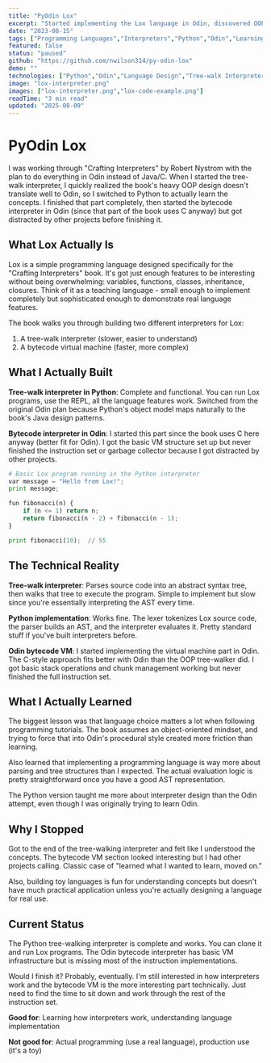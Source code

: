 ```yaml
---
title: "PyOdin Lox"
excerpt: "Started implementing the Lox language in Odin, discovered OOP doesn't translate well, switched to Python, then got distracted by other projects."
date: "2023-08-15"
tags: ["Programming Languages","Interpreters","Python","Odin","Learning"]
featured: false
status: "paused"
github: "https://github.com/nwilson314/py-odin-lox"
demo: ""
technologies: ["Python","Odin","Language Design","Tree-walk Interpreter"]
image: "lox-interpreter.png"
images: ["lox-interpreter.png","lox-code-example.png"]
readTime: "3 min read"
updated: "2025-08-09"
---
```


# PyOdin Lox

I was working through "Crafting Interpreters" by Robert Nystrom with the plan to do everything in Odin instead of Java/C. When I started the tree-walk interpreter, I quickly realized the book's heavy OOP design doesn't translate well to Odin, so I switched to Python to actually learn the concepts. I finished that part completely, then started the bytecode interpreter in Odin (since that part of the book uses C anyway) but got distracted by other projects before finishing it.

## What Lox Actually Is

Lox is a simple programming language designed specifically for the "Crafting Interpreters" book. It's got just enough features to be interesting without being overwhelming: variables, functions, classes, inheritance, closures. Think of it as a teaching language - small enough to implement completely but sophisticated enough to demonstrate real language features.

The book walks you through building two different interpreters for Lox:
1. A tree-walk interpreter (slower, easier to understand)
2. A bytecode virtual machine (faster, more complex)

## What I Actually Built

**Tree-walk interpreter in Python**: Complete and functional. You can run Lox programs, use the REPL, all the language features work. Switched from the original Odin plan because Python's object model maps naturally to the book's Java design patterns.

**Bytecode interpreter in Odin**: I started this part since the book uses C here anyway (better fit for Odin). I got the basic VM structure set up but never finished the instruction set or garbage collector because I got distracted by other projects.

```python
# Basic Lox program running in the Python interpreter
var message = "Hello from Lox!";
print message;

fun fibonacci(n) {
    if (n <= 1) return n;
    return fibonacci(n - 2) + fibonacci(n - 1);
}

print fibonacci(10);  // 55
```

## The Technical Reality

**Tree-walk interpreter**: Parses source code into an abstract syntax tree, then walks that tree to execute the program. Simple to implement but slow since you're essentially interpreting the AST every time.

**Python implementation**: Works fine. The lexer tokenizes Lox source code, the parser builds an AST, and the interpreter evaluates it. Pretty standard stuff if you've built interpreters before.

**Odin bytecode VM**: I started implementing the virtual machine part in Odin. The C-style approach fits better with Odin than the OOP tree-walker did. I got basic stack operations and chunk management working but never finished the full instruction set.

## What I Actually Learned

The biggest lesson was that language choice matters a lot when following programming tutorials. The book assumes an object-oriented mindset, and trying to force that into Odin's procedural style created more friction than learning.

Also learned that implementing a programming language is way more about parsing and tree structures than I expected. The actual evaluation logic is pretty straightforward once you have a good AST representation.

The Python version taught me more about interpreter design than the Odin attempt, even though I was originally trying to learn Odin.

## Why I Stopped

Got to the end of the tree-walking interpreter and felt like I understood the concepts. The bytecode VM section looked interesting but I had other projects calling. Classic case of "learned what I wanted to learn, moved on."

Also, building toy languages is fun for understanding concepts but doesn't have much practical application unless you're actually designing a language for real use.

## Current Status

The Python tree-walking interpreter is complete and works. You can clone it and run Lox programs. The Odin bytecode interpreter has basic VM infrastructure but is missing most of the instruction implementations.

Would I finish it? Probably, eventually. I'm still interested in how interpreters work and the bytecode VM is the more interesting part technically. Just need to find the time to sit down and work through the rest of the instruction set.

**Good for**: Learning how interpreters work, understanding language implementation

**Not good for**: Actual programming (use a real language), production use (it's a toy)